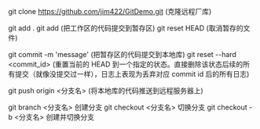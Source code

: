 git clone https://github.com/jim422/GitDemo.git (克隆远程厂库)

git add .
git add <file> (把工作区的代码提交到暂存区)
git reset HEAD <file> (取消暂存的文件)

git commit -m 'message' (把暂存区的代码提交到本地库)
git reset --hard <commit_id> (重置当前的 HEAD 到一个指定的状态。直接删除该状态后续的所有提交（就像没提交过一样），日志上表现为丢弃对应 commit id 后的所有日志)

git push origin <分支名> (将本地库的代码推送到远程服务器上)

git branch <分支名> 创建分支
git checkout  <分支名> 切换分支
git checkout -b <分支名> 创建并切换分支

